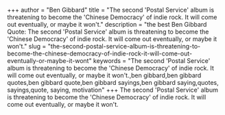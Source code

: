 +++
author = "Ben Gibbard"
title = "The second 'Postal Service' album is threatening to become the 'Chinese Democracy' of indie rock. It will come out eventually, or maybe it won't."
description = "the best Ben Gibbard Quote: The second 'Postal Service' album is threatening to become the 'Chinese Democracy' of indie rock. It will come out eventually, or maybe it won't."
slug = "the-second-postal-service-album-is-threatening-to-become-the-chinese-democracy-of-indie-rock-it-will-come-out-eventually-or-maybe-it-wont"
keywords = "The second 'Postal Service' album is threatening to become the 'Chinese Democracy' of indie rock. It will come out eventually, or maybe it won't.,ben gibbard,ben gibbard quotes,ben gibbard quote,ben gibbard sayings,ben gibbard saying,quotes, sayings,quote, saying, motivation"
+++
The second 'Postal Service' album is threatening to become the 'Chinese Democracy' of indie rock. It will come out eventually, or maybe it won't.
